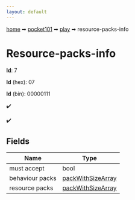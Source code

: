 ```yaml
---
layout: default
---
```


[home](/) ➡ [pocket101](/protocol/pocket101) ➡ [play](/protocol/pocket101/play) ➡ resource-packs-info

# Resource-packs-info

**Id**: 7

**Id** (hex): 07

**Id** (bin): 00000111

✔️

✔️

## Fields

Name | Type
---|---
must accept | bool
behaviour packs | [packWithSizeArray](/protocol/pocket101/arrays)
resource packs | [packWithSizeArray](/protocol/pocket101/arrays)

